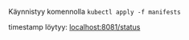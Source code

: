 Käynnistyy komennolla `kubectl apply -f manifests`

timestamp löytyy: [localhost:8081/status](http://localhost:8081/status)
